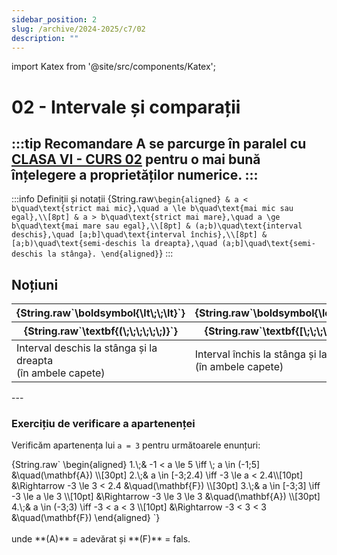 ```yaml
---
sidebar_position: 2
slug: /archive/2024-2025/c7/02
description: ""
---
```


import Katex from '@site/src/components/Katex';

# 02 - Intervale și comparații
:::tip Recomandare
**A se parcurge în paralel cu [CLASA VI - CURS 02](/docs/archive/2024-2025/c6/02.md) pentru o mai bună înțelegere a proprietăților numerice.**
:::
---

:::info Definiții și notații
<Katex>{String.raw`
\begin{aligned}
& a < b\quad\text{strict mai mic},\quad a \le b\quad\text{mai mic sau egal},\\[8pt]
& a > b\quad\text{strict mai mare},\quad a \ge b\quad\text{mai mare sau egal},\\[8pt]
& (a;b)\quad\text{interval deschis},\quad [a;b]\quad\text{interval închis},\\[8pt]
& [a;b)\quad\text{semi-deschis la dreapta},\quad (a;b]\quad\text{semi-deschis la stânga}.
\end{aligned}
`}</Katex>
:::


## Noțiuni
<div style={{ display: 'flex', gap: '2rem', flexWrap: 'wrap' }}>
  <div style={{ flex: 1, minWidth: '200px' }}>
    <table style={{ width: '100%', tableLayout: 'fixed', borderCollapse: 'collapse' }}>
      <thead>
        <tr>
          <th>
          <Katex>{String.raw`\boldsymbol{\lt\;\;\lt}`}</Katex>
          </th>
          <th><Katex>{String.raw`\boldsymbol{\le\;\;\le}`}</Katex></th>
          <th><Katex>{String.raw`\boldsymbol{\lt\;\;\le}`}</Katex></th>
          <th><Katex>{String.raw`\boldsymbol{\le\;\;\lt}`}</Katex></th>
        </tr>
        <tr>
          <th><Katex>{String.raw`\textbf{(\;\;\;\;\;\;)}`}</Katex></th>
          <th><Katex>{String.raw`\textbf{[\;\;\;\;\;\;]}`}</Katex></th>
          <th><Katex>{String.raw`\textbf{(\;\;\;\;\;\;]}`}</Katex></th>
          <th><Katex>{String.raw`\textbf{[\;\;\;\;\;\;)}`}</Katex></th>
        </tr>
      </thead>
      <tbody>
        <tr>
          <td>Interval deschis la stânga și la dreapta <br/> (în ambele capete)</td>
          <td>Interval închis la stânga și la dreapta <br/> (în ambele capete)</td>
          <td>Interval deschis la stânga și închis la dreapta <br/> (semi-deschis la stânga)</td>
          <td>Interval închis la stânga și deschis la dreapta <br/> (semi-deschis la dreapta)</td>
        </tr>
      </tbody>
    </table>
  </div>
  </div>
---

### Exercițiu de verificare a apartenenței

Verificăm apartenența lui `a = 3` pentru următoarele enunțuri:
<div style={{ display: 'flex', gap: '2rem', flexWrap: 'wrap' }}>
<Katex>{String.raw`
\begin{aligned}
1.\;& -1 < a \le 5 \iff \; a \in (-1;5]  
   &\quad(\mathbf{A}) \\[30pt]
2.\;& a \in [-3;2.4) \iff -3 \le a < 2.4\\[10pt] 
   &\Rightarrow -3 \le 3 < 2.4
   &\quad(\mathbf{F}) \\[30pt]
3.\;& a \in [-3;3] \iff -3 \le a \le 3 \\[10pt]
   &\Rightarrow -3 \le 3 \le 3 
   &\quad(\mathbf{A}) \\[30pt]
4.\;& a \in (-3;3) \iff -3 < a < 3 \\[10pt]
   &\Rightarrow -3 < 3 < 3 
   &\quad(\mathbf{F})
\end{aligned}
`}</Katex>
</div>
<br/>
unde **(A)** = adevărat și **(F)** = fals.
